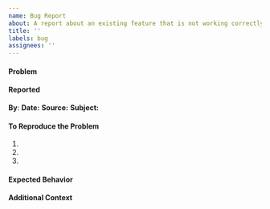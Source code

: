 ```yaml
---
name: Bug Report
about: A report about an existing feature that is not working correctly
title: ''
labels: bug
assignees: ''
---
```


#### Problem
<!--- A clear and concise description of the problem. -->


#### Reported
<!--- Name of the person reporting the bug who can be contacted for clarification. -->
**By**:
**Date:**
**Source:**
**Subject:**

#### To Reproduce the Problem 
<!--- Steps to reproduce the behavior. -->
1. 
2. 
3. 

#### Expected Behavior
<!--- A description of what should be happening. -->


#### Additional Context
<!--- Helpful items might be: Links to pages where the problem is occurring, screenshots, device being used (laptop computer, iPhone, etc.), browser being used (Chrome, Safari, etc.), whether you are logged in or logged out, questions you have, or anything else that can help diagnose the problem. -->
